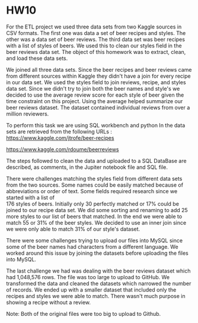 # HW10


For the ETL project we used three data sets from two Kaggle sources in CSV formats.  The first one was data a set of beer recipes and styles.  The other was a data set of beer reviews.  The third data set was beer recipes with a list of styles of beers. We used this to clean our styles field in the beer reviews data set.  The object of this homework was to extract, clean, and load these data sets.   

We joined all three data sets. Since the beer recipes and beer reviews came from different sources within Kaggle they didn't have a join for every recipe in our data set.  We used the styles field to join reviews, recipe, and styles data set.  Since we didn't try to join both the beer names and style's we decided to use the average review score for each style of beer given the time constraint on this project.  Using the average helped summarize our beer reviews dataset.   The dataset contained individual reviews from over a million reviewers.  

To perform this task we are using SQL workbench and python In the data sets are retrieved from the following URLs :
https://www.kaggle.com/jtrofe/beer-recipes

https://www.kaggle.com/rdoume/beerreviews

The steps followed to clean the data and uploaded to a SQL DataBase are described, as comments, in the Jupiter notebook file and SQL file.

There were challenges matching the styles field from different data sets from the two sources.  Some names could be easily matched because of abbreviations or order of text.  Some fields required research since we started with a list of  
176 styles of beers.  Initially only 30 perfectly matched or 17% could be joined to our recipe data set.   We did some  sorting and renaming to add 25 more styles to our list of beers that matched.  In the end we were able to match 55 or 31% of the beer styles.  We decided to use an inner join since we were only able to match 31% of our style's dataset.   

There were some challenges trying to upload our files into MySQL since some of the beer names had characters from a different language.  We worked around this issue by joining the datasets before uploading the files into MySQL.  

The last challenge we had was dealing with the beer reviews dataset which had 1,048,576 rows.   The file was too large to upload to GitHub.  We transformed the data and cleaned the datasets which narrowed the number of records.   We ended up with a smaller dataset that included only the recipes and styles we were able to match.  There wasn't much purpose in showing a recipe without a review.  

Note: Both of the original files were too big to upload to Github.
